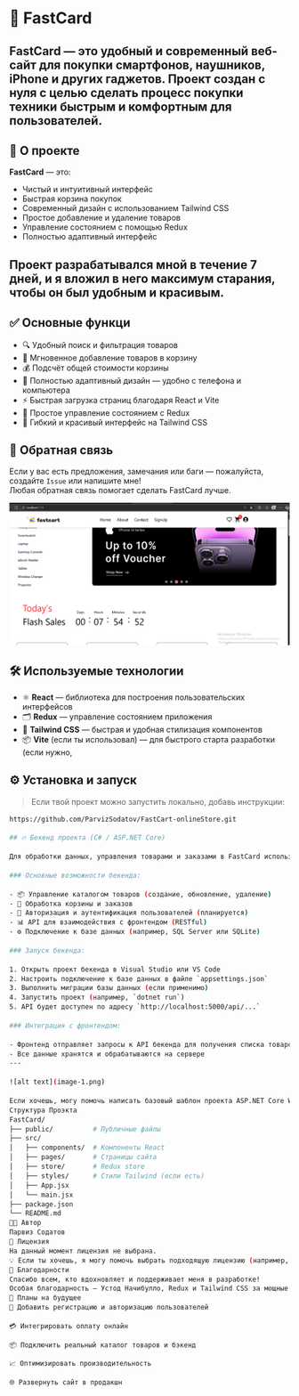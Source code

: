 # 📱 FastCard
FastCard — это удобный и современный веб-сайт для покупки смартфонов, наушников, iPhone и других гаджетов. Проект создан с нуля с целью сделать процесс покупки техники быстрым и комфортным для пользователей.
---
## 🚀 О проекте
**FastCard** — это:
- Чистый и интуитивный интерфейс
- Быстрая корзина покупок
- Современный дизайн с использованием Tailwind CSS
- Простое добавление и удаление товаров
- Управление состоянием с помощью Redux
- Полностью адаптивный интерфейс
## Проект разрабатывался мной в течение **7 дней**, и я вложил в него максимум старания, чтобы он был удобным и красивым.
## ✅ Основные функци
- 🔍 Удобный поиск и фильтрация товаров
- 🛒 Мгновенное добавление товаров в корзину
- 💰 Подсчёт общей стоимости корзины
- 📱 Полностью адаптивный дизайн — удобно с телефона и компьютера
- ⚡ Быстрая загрузка страниц благодаря React и Vite
- 🔄 Простое управление состоянием с Redux
- 🎨 Гибкий и красивый интерфейс на Tailwind CSS

## 📢 Обратная связь

Если у вас есть предложения, замечания или баги — пожалуйста, создайте `Issue` или напишите мне!  
Любая обратная связь помогает сделать FastCard лучше.

![alt text](image.png)

## 🛠️ Используемые технологии

- ⚛️ **React** — библиотека для построения пользовательских интерфейсов
- 🗂️ **Redux** — управление состоянием приложения
- 🎨 **Tailwind CSS** — быстрая и удобная стилизация компонентов
- 📦 **Vite** (если ты использовал) — для быстрого старта разработки (если нужно,

## ⚙️ Установка и запуск

> Если твой проект можно запустить локально, добавь инструкции:

```bash
https://github.com/ParvizSodatov/FastCart-onlineStore.git

## 🔥 Бекенд проекта (C# / ASP.NET Core)

Для обработки данных, управления товарами и заказами в FastCard используется бекенд, написанный на C# с использованием **ASP.NET Core**.

### Основные возможности бекенда:

- 📦 Управление каталогом товаров (создание, обновление, удаление)
- 🛒 Обработка корзины и заказов
- 🔐 Авторизация и аутентификация пользователей (планируется)
- 📊 API для взаимодействия с фронтендом (RESTful)
- ⚙️ Подключение к базе данных (например, SQL Server или SQLite)

### Запуск бекенда:

1. Открыть проект бекенда в Visual Studio или VS Code
2. Настроить подключение к базе данных в файле `appsettings.json`
3. Выполнить миграции базы данных (если применимо)
4. Запустить проект (например, `dotnet run`)
5. API будет доступен по адресу `http://localhost:5000/api/...`

### Интеграция с фронтендом:

- Фронтенд отправляет запросы к API бекенда для получения списка товаров, добавления товаров в корзину и оформления заказа
- Все данные хранятся и обрабатываются на сервере
---

![alt text](image-1.png)

Если хочешь, могу помочь написать базовый шаблон проекта ASP.NET Core Web API для твоего бекенда или даже описать, как связать фронтенд с этим API.
Структура Проэкта
FastCard/
├── public/          # Публичные файлы
├── src/
│   ├── components/  # Компоненты React
│   ├── pages/       # Страницы сайта
│   ├── store/       # Redux store
│   ├── styles/      # Стили Tailwind (если есть)
│   ├── App.jsx
│   └── main.jsx
├── package.json
└── README.md
👨‍💻 Автор
Парвиз Содатов
📜 Лицензия
На данный момент лицензия не выбрана.
💡 Если ты хочешь, я могу помочь выбрать подходящую лицензию (например, MIT или GNU).
🙏 Благодарности
Спасибо всем, кто вдохновляет и поддерживает меня в разработке!
Особая благодарность — Устод Начибулло, Redux и Tailwind CSS за мощные инструменты для фронтенда.
📅 Планы на будущее
🔄 Добавить регистрацию и авторизацию пользователей

💳 Интегрировать оплату онлайн

📦 Подключить реальный каталог товаров и бэкенд

📈 Оптимизировать производительность

🌐 Развернуть сайт в продакшн





```
